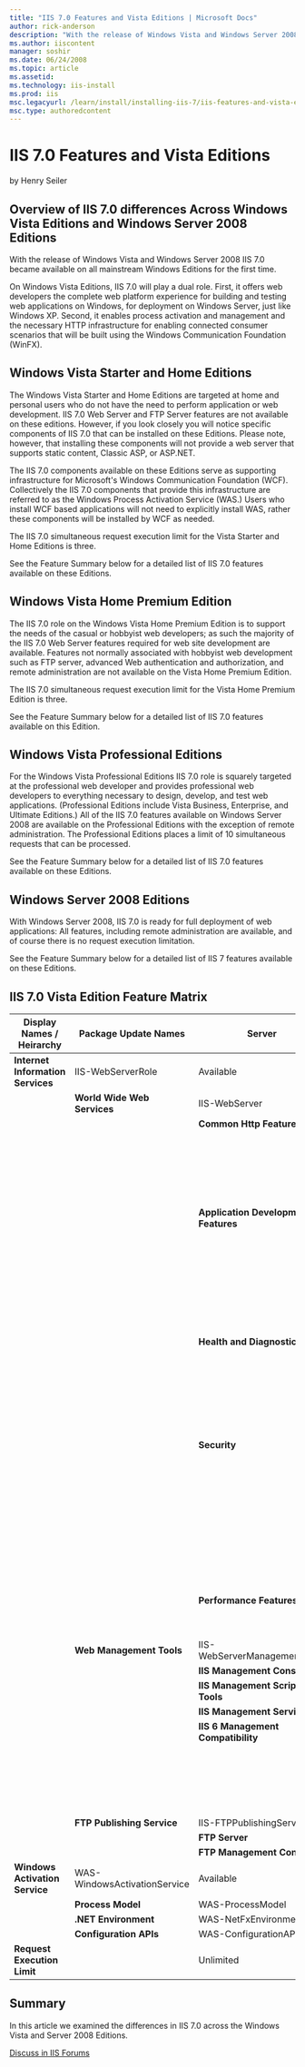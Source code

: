 ```yaml
---
title: "IIS 7.0 Features and Vista Editions | Microsoft Docs"
author: rick-anderson
description: "With the release of Windows Vista and Windows Server 2008 IIS 7.0 became available on all mainstream Windows Editions for the first time. On Windows Vista Ed..."
ms.author: iiscontent
manager: soshir
ms.date: 06/24/2008
ms.topic: article
ms.assetid: 
ms.technology: iis-install
ms.prod: iis
msc.legacyurl: /learn/install/installing-iis-7/iis-features-and-vista-editions
msc.type: authoredcontent
---
```

IIS 7.0 Features and Vista Editions
====================
by Henry Seiler

## Overview of IIS 7.0 differences Across Windows Vista Editions and Windows Server 2008 Editions

With the release of Windows Vista and Windows Server 2008 IIS 7.0 became available on all mainstream Windows Editions for the first time.  
  
On Windows Vista Editions, IIS 7.0 will play a dual role. First, it offers web developers the complete web platform experience for building and testing web applications on Windows, for deployment on Windows Server, just like Windows XP. Second, it enables process activation and management and the necessary HTTP infrastructure for enabling connected consumer scenarios that will be built using the Windows Communication Foundation (WinFX).

## Windows Vista Starter and Home Editions

The Windows Vista Starter and Home Editions are targeted at home and personal users who do not have the need to perform application or web development. IIS 7.0 Web Server and FTP Server features are not available on these editions. However, if you look closely you will notice specific components of IIS 7.0 that can be installed on these Editions. Please note, however, that installing these components will not provide a web server that supports static content, Classic ASP, or ASP.NET.  
  
The IIS 7.0 components available on these Editions serve as supporting infrastructure for Microsoft's Windows Communication Foundation (WCF). Collectively the IIS 7.0 components that provide this infrastructure are referred to as the Windows Process Activation Service (WAS.) Users who install WCF based applications will not need to explicitly install WAS, rather these components will be installed by WCF as needed.  
  
The IIS 7.0 simultaneous request execution limit for the Vista Starter and Home Editions is three.  
  
See the Feature Summary below for a detailed list of IIS 7.0 features available on these Editions.

## Windows Vista Home Premium Edition

The IIS 7.0 role on the Windows Vista Home Premium Edition is to support the needs of the casual or hobbyist web developers; as such the majority of the IIS 7.0 Web Server features required for web site development are available. Features not normally associated with hobbyist web development such as FTP server, advanced Web authentication and authorization, and remote administration are not available on the Vista Home Premium Edition.  
  
The IIS 7.0 simultaneous request execution limit for the Vista Home Premium Edition is three.  
  
See the Feature Summary below for a detailed list of IIS 7.0 features available on this Edition.

## Windows Vista Professional Editions

For the Windows Vista Professional Editions IIS 7.0 role is squarely targeted at the professional web developer and provides professional web developers to everything necessary to design, develop, and test web applications. (Professional Editions include Vista Business, Enterprise, and Ultimate Editions.) All of the IIS 7.0 features available on Windows Server 2008 are available on the Professional Editions with the exception of remote administration. The Professional Editions places a limit of 10 simultaneous requests that can be processed.  
  
See the Feature Summary below for a detailed list of IIS 7.0 features available on these Editions.

## Windows Server 2008 Editions

With Windows Server 2008, IIS 7.0 is ready for full deployment of web applications: All features, including remote administration are available, and of course there is no request execution limitation.  
  
See the Feature Summary below for a detailed list of IIS 7 features available on these Editions.

## IIS 7.0 Vista Edition Feature Matrix

| Display Names / Heirarchy | Package Update Names | Server | Pro | Premium | Basic &amp; Starter |
| --- | --- | --- | --- | --- | --- |
| **Internet Information Services** | IIS-WebServerRole | Available | Available | Available | Available |
|  | **World Wide Web Services** | IIS-WebServer | Default | Default | Default | Default |
|  |  | **Common Http Features** | IIS-CommonHttpFeatures | Default | Default | Default | Default |
|  |  |  | **Static Content** | IIS-StaticContent | Default | Default | Default | N/A |
|  |  |  | **Default Document** | IIS-DefaultDocument | Default | Default | Default | N/A |
|  |  |  | **Directory Browsing** | IIS-DirectoryBrowsing | Default | Default | Default | N/A |
|  |  |  | **HTTP Errors** | IIS-HttpErrors | Default | Default | Default | Default |
|  |  |  | **HTTP Redirection** | IIS-HttpRedirect | Available | Available | Available | Available |
|  |  | **Application Development Features** | IIS-ApplicationDevelopment | Available | Available | Available | Available |
|  |  |  | **ASP.NET** | IIS-ASPNET | Available | Available | Available | N/A |
|  |  |  | **.NET Extensibility** | IIS-NetFxExtensibility | Available | Available | Available | Available |
|  |  |  | **ASP** | IIS-ASP | Available | Available | Available | N/A |
|  |  |  | **CGI** | IIS-CGI | Available | Available | Available | N/A |
|  |  |  | **ISAPI Extensions** | IIS-ISAPIExtensions | Available | Available | Available | N/A |
|  |  |  | **ISAPI Filters** | IIS-ISAPIFilter | Available | Available | Available | N/A |
|  |  |  | **Server-Side Includes** | IIS-ServerSideInclude | Available | Available | Available | N/A |
|  |  | **Health and Diagnostics** | IIS-HealthAndDiagnostics | Default | Default | Default | Default |
|  |  |  | **HTTP Logging** | IIS-HTTPLogging | Default | Default | Default | Default |
|  |  |  | **Logging Tools** | IIS-LoggingLibraries | Available | Available | Available | Available |
|  |  |  | **Request Monitor** | IIS-RequestMonitor | Default | Default | Default | Default |
|  |  |  | **Tracing** | IIS-HttpTracing | Available | Available | Available | Available |
|  |  |  | **Custom Logging** | IIS-CustomLogging | Available | Available | Available | N/A |
|  |  |  | **ODBC Logging** | IIS-ODBCLogging | Available | Available | N/A | N/A |
|  |  | **Security** | IIS-Security | Available | Available | Available | Available |
|  |  |  | **Basic Authentication** | IIS-BasicAuthentication | Available | Available | Available | N/A |
|  |  |  | **Windows Authentication** | IIS-WindowsAuthentication | Available | Available | N/A | N/A |
|  |  |  | **Digest Authentication** | IIS-DigestAuthentication | Available | Available | N/A | N/A |
|  |  |  | **Client Certificate Mapping Authentication** | IIS-ClientCertificateMappingAuthentication | Available | Available | N/A | N/A |
|  |  |  | **IIS Client Certificate Mapping Authentication** | IIS-IISCertificateMappingAuthentication | Available | Available | N/A | N/A |
|  |  |  | **URL Authorization** | IIS-URLAuthorization | Available | Available | Available | Available |
|  |  |  | **Request Filtering** | IIS-RequestFiltering | Available | Available | Available | Available |
|  |  |  | **IP Security** | IIS-IPSecurity | Available | Available | Available | Available |
|  |  | **Performance Features** | IIS-Performance | Default | Default | Default | Available |
|  |  |  | **Static Content Compression** | IIS-HttpCompressionStatic | Default | Default | Default | N/A |
|  |  |  | **Http Compression Dynamic** | IIS-HttpCompressionDynamic | Available | Available | Available | Available |
|  | **Web Management Tools** | IIS-WebServerManagementTools | Default | Default | Default | Default |
|  |  | **IIS Management Console** | IIS-ManagementConsole | Default | Default | Default | N/A |
|  |  | **IIS Management Scripts and Tools** | IIS-ManagementScriptingTools | Available | Available | Available | Available |
|  |  | **IIS Management Service** | IIS-ManagementService | Available | Available | Available | N/A |
|  |  | **IIS 6 Management Compatibility** | IIS-IIS6ManagementCompatibility | Available | Available | Available | Available |
|  |  |  | **IIS Metabase and IIS 6 compatibility** | IIS-Metabase | Available | Available | Available | Available |
|  |  |  | **IIS 6 WMI Compatibility** | IIS-WMICompatibility | Available | Available | Available | N/A |
|  |  |  | **IIS 6 Scripting Tools** | IIS-LegacyScripts | Available | Available | Available | N/A |
|  |  |  | **IIS 6 Management Console** | IIS-LegacySnapIn | Available | Available | Available | N/A |
|  | **FTP Publishing Service** | IIS-FTPPublishingService | Available | Available | N/A | N/A |
|  |  | **FTP Server** | IIS-FTPServer | Available | Available | N/A | N/A |
|  |  | **FTP Management Console** | IIS-FTPManagement | Available | Available | N/A | N/A |
| **Windows Activation Service** | WAS-WindowsActivationService | Available | Available | Available | Available |
|  | **Process Model** | WAS-ProcessModel | Default | Default | Default | Default |
|  | **.NET Environment** | WAS-NetFxEnvironment | Available | Available | Available | Available |
|  | **Configuration APIs** | WAS-ConfigurationAPI | Available | Available | Available | Available |
| **Request Execution Limit** |  | Unlimited | 10 | 3 | 3 |


## Summary

In this article we examined the differences in IIS 7.0 across the Windows Vista and Server 2008 Editions.
  
  
[Discuss in IIS Forums](https://forums.iis.net/1041.aspx)